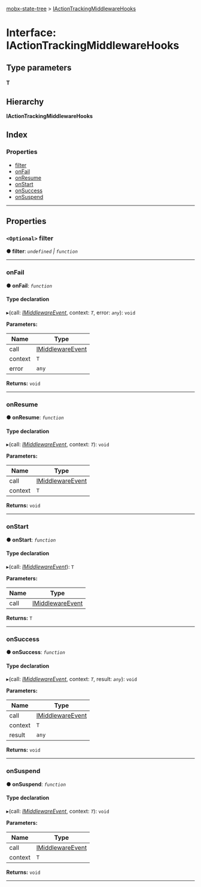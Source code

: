 [mobx-state-tree](../README.md) > [IActionTrackingMiddlewareHooks](../interfaces/iactiontrackingmiddlewarehooks.md)

# Interface: IActionTrackingMiddlewareHooks

## Type parameters
#### T 
## Hierarchy

**IActionTrackingMiddlewareHooks**

## Index

### Properties

* [filter](iactiontrackingmiddlewarehooks.md#filter)
* [onFail](iactiontrackingmiddlewarehooks.md#onfail)
* [onResume](iactiontrackingmiddlewarehooks.md#onresume)
* [onStart](iactiontrackingmiddlewarehooks.md#onstart)
* [onSuccess](iactiontrackingmiddlewarehooks.md#onsuccess)
* [onSuspend](iactiontrackingmiddlewarehooks.md#onsuspend)

---

## Properties

<a id="filter"></a>

### `<Optional>` filter

**● filter**: *`undefined` \| `function`*

___
<a id="onfail"></a>

###  onFail

**● onFail**: *`function`*

#### Type declaration
▸(call: *[IMiddlewareEvent](imiddlewareevent.md)*, context: *`T`*, error: *`any`*): `void`

**Parameters:**

| Name | Type |
| ------ | ------ |
| call | [IMiddlewareEvent](imiddlewareevent.md) |
| context | `T` |
| error | `any` |

**Returns:** `void`

___
<a id="onresume"></a>

###  onResume

**● onResume**: *`function`*

#### Type declaration
▸(call: *[IMiddlewareEvent](imiddlewareevent.md)*, context: *`T`*): `void`

**Parameters:**

| Name | Type |
| ------ | ------ |
| call | [IMiddlewareEvent](imiddlewareevent.md) |
| context | `T` |

**Returns:** `void`

___
<a id="onstart"></a>

###  onStart

**● onStart**: *`function`*

#### Type declaration
▸(call: *[IMiddlewareEvent](imiddlewareevent.md)*): `T`

**Parameters:**

| Name | Type |
| ------ | ------ |
| call | [IMiddlewareEvent](imiddlewareevent.md) |

**Returns:** `T`

___
<a id="onsuccess"></a>

###  onSuccess

**● onSuccess**: *`function`*

#### Type declaration
▸(call: *[IMiddlewareEvent](imiddlewareevent.md)*, context: *`T`*, result: *`any`*): `void`

**Parameters:**

| Name | Type |
| ------ | ------ |
| call | [IMiddlewareEvent](imiddlewareevent.md) |
| context | `T` |
| result | `any` |

**Returns:** `void`

___
<a id="onsuspend"></a>

###  onSuspend

**● onSuspend**: *`function`*

#### Type declaration
▸(call: *[IMiddlewareEvent](imiddlewareevent.md)*, context: *`T`*): `void`

**Parameters:**

| Name | Type |
| ------ | ------ |
| call | [IMiddlewareEvent](imiddlewareevent.md) |
| context | `T` |

**Returns:** `void`

___

